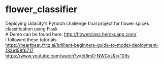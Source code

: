 # flower_classifier
Deploying Udacity's Pytorch challenge final project for flower spices classification using Flask  
A Demo can be found here: http://flowerclass.herokuapp.com/  
I followed these tutorials:  
https://heartbeat.fritz.ai/brilliant-beginners-guide-to-model-deployment-133e158f6717  
https://www.youtube.com/watch?v=eI8m0-NWCys&t=109s  
